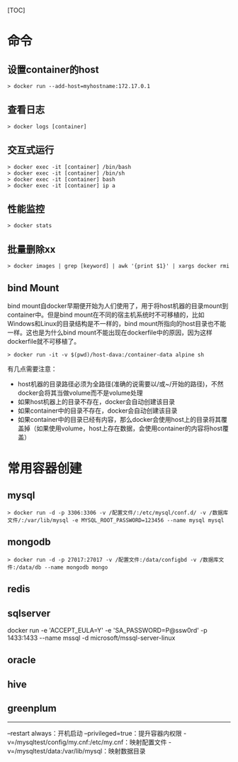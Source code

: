 [TOC]

# 命令
## 设置container的host
```
> docker run --add-host=myhostname:172.17.0.1
```
## 查看日志
```
> docker logs [container]
```
## 交互式运行
```
> docker exec -it [container] /bin/bash
> docker exec -it [container] /bin/sh
> docker exec -it [container] bash
> docker exec -it [container] ip a
```
## 性能监控
```
> docker stats
```
## 批量删除xx
```
> docker images | grep [keyword] | awk '{print $1}' | xargs docker rmi
```

## bind Mount
bind mount自docker早期便开始为人们使用了，用于将host机器的目录mount到container中。但是bind mount在不同的宿主机系统时不可移植的，比如Windows和Linux的目录结构是不一样的，bind mount所指向的host目录也不能一样。这也是为什么bind mount不能出现在dockerfile中的原因，因为这样dockerfile就不可移植了。

```
> docker run -it -v $(pwd)/host-dava:/container-data alpine sh
```

有几点需要注意：
+ host机器的目录路径必须为全路径(准确的说需要以/或~/开始的路径)，不然docker会将其当做volume而不是volume处理
+ 如果host机器上的目录不存在，docker会自动创建该目录
+ 如果container中的目录不存在，docker会自动创建该目录
+ 如果container中的目录已经有内容，那么docker会使用host上的目录将其覆盖掉（如果使用volume，host上存在数据，会使用container的内容将host覆盖）


# 常用容器创建
## mysql
```
> docker run -d -p 3306:3306 -v /配置文件/:/etc/mysql/conf.d/ -v /数据库文件/:/var/lib/mysql -e MYSQL_ROOT_PASSWORD=123456 --name mysql mysql
```

## mongodb
```
> docker run -d -p 27017:27017 -v /配置文件:/data/configbd -v /数据库文件:/data/db --name mongodb mongo
```

## redis

## sqlserver
docker run -e 'ACCEPT_EULA=Y' -e 'SA_PASSWORD=P@ssw0rd' -p 1433:1433 --name mssql -d microsoft/mssql-server-linux

## oracle

## hive

## greenplum







---

–restart always：开机启动
–privileged=true：提升容器内权限
-v=/mysqltest/config/my.cnf:/etc/my.cnf：映射配置文件
-v=/mysqltest/data:/var/lib/mysql：映射数据目录